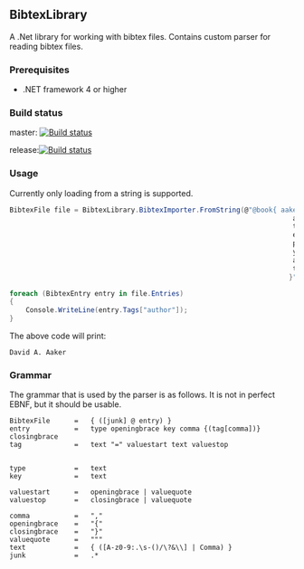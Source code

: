 ## BibtexLibrary
A .Net library for working with bibtex files. Contains custom parser for reading bibtex files.

### Prerequisites

- .NET framework 4 or higher

### Build status

master: [![Build status](https://ci.appveyor.com/api/projects/status/25texnbx5r6g4wi1/branch/master?svg=true)](https://ci.appveyor.com/project/MaikelH/bibtexlibrary/branch/master)

release:[![Build status](https://ci.appveyor.com/api/projects/status/3elfat52waky5yah/branch/release?svg=true)](https://ci.appveyor.com/project/MaikelH/bibtexlibrary-flgmq/branch/release)


### Usage

Currently only loading from a string is supported.

```C#
BibtexFile file = BibtexLibrary.BibtexImporter.FromString(@"@book{ aaker:1981a,
                                                                      author = {David A. Aaker},
                                                                      title = {Multivariate Analysis in Marketing},
                                                                      edition = {2},
                                                                      publisher = {The Scientific Press},
                                                                      year = {1981},
                                                                      address = {Palo Alto},
                                                                      topic = {multivariate-statistics;market-research;}
                                                                     }");

foreach (BibtexEntry entry in file.Entries)
{
    Console.WriteLine(entry.Tags["author"]);
}
```

The above code will print:
```
David A. Aaker
```


### Grammar

The grammar that is used by the parser is as follows. It is not in perfect EBNF, but it should be usable.

```
BibtexFile 		= 	{ ([junk] @ entry) }
entry 			=	type openingbrace key comma {(tag[comma])} closingbrace 
tag				= 	text "=" valuestart text valuestop


type			=	text
key				= 	text

valuestart      =   openingbrace | valuequote
valuestop       =   closingbrace | valuequote

comma 			=	","
openingbrace	=	"{"
closingbrace	=	"}"
valuequote      =   """
text			= 	{ ([A-z0-9:.\s-()/\?&\\] | Comma) }
junk			=   .*
```
